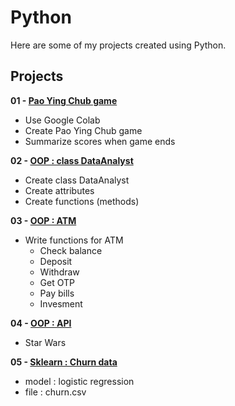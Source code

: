 # Python
Here are some of my projects created using Python.

## Projects
**01 - [Pao Ying Chub game](https://colab.research.google.com/drive/1o1cuArqGOPpCcaLEHYfyURL6Dcmfi5N6?usp=sharing)**
- Use Google Colab
- Create Pao Ying Chub game
- Summarize scores when game ends

**02 - [OOP : class DataAnalyst](https://colab.research.google.com/drive/11W9sfxDRQQN_1wclJuuly3FTUpfjfYlW?usp=sharing)**
- Create class DataAnalyst
- Create attributes
- Create functions (methods)

**03 - [OOP : ATM](https://colab.research.google.com/drive/1YLMtRlWlxFuOCfwYezaVWY-IUMw5UZIf?usp=sharing)**
- Write functions for ATM
  - Check balance
  - Deposit
  - Withdraw
  - Get OTP
  - Pay bills
  - Invesment

**04 - [OOP : API](https://colab.research.google.com/drive/1J_fJ8TzhbTTLwU9dFNUHDoKcX6Uc-Hbx?usp=sharing)**
- Star Wars

**05 - [Sklearn : Churn data](https://colab.research.google.com/drive/1bbgEZq1XN_5gTWFSdGN0jiJYde3qdI-V?usp=sharing)**
- model : logistic regression
- file : churn.csv

